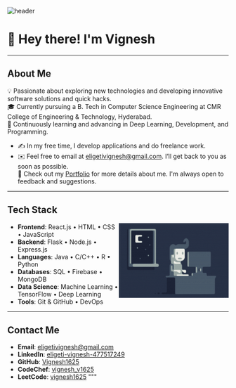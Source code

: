 ![header](https://github.com/Vignesh1625/Vignesh1625/assets/112402061/e3293cba-5394-4d77-bc4e-23ea01ec7eee)

# 👋 Hey there! I'm Vignesh
___

## About Me
💡 Passionate about exploring new technologies and developing innovative software solutions and quick hacks.  
🎓 Currently pursuing a B. Tech in Computer Science Engineering at CMR College of Engineering & Technology, Hyderabad.  
🌱 Continuously learning and advancing in Deep Learning, Development, and Programming.
- ✍️ In my free time, I develop applications and do freelance work.
- ✉️ Feel free to email at [eligetivignesh@gmail.com](mailto:eligetivignesh@gmail.com). I’ll get back to you as soon as possible.  
📄 Check out my [Portfolio](https://vignesh1625.github.io/Vignesh1625/) for more details about me. I'm always open to feedback and suggestions.  

___

## Tech Stack

<img align="right" src="https://raw.githubusercontent.com/AVS1508/AVS1508/master/assets/Night-Coding.gif" width="250" height="170"/>

- **Frontend**: React.js • HTML • CSS • JavaScript  
- **Backend**: Flask • Node.js • Express.js  
- **Languages**: Java • C/C++ • R • Python  
- **Databases**: SQL • Firebase • MongoDB  
- **Data Science**: Machine Learning • TensorFlow • Deep Learning  
- **Tools**: Git & GitHub • DevOps  

___

## Contact Me
- **Email**: [eligetivignesh@gmail.com](mailto:eligetivignesh@gmail.com)
- **LinkedIn**: [eligeti-vignesh-477517249](https://www.linkedin.com/in/eligeti-vignesh-477517249/)
- **GitHub**: [Vignesh1625](https://github.com/Vignesh1625)
- **CodeChef**: [vignesh_v1625](https://www.codechef.com/users/vignesh_v1625)
- **LeetCode**: [vignesh1625](https://leetcode.com/vignesh1625/)
"""
